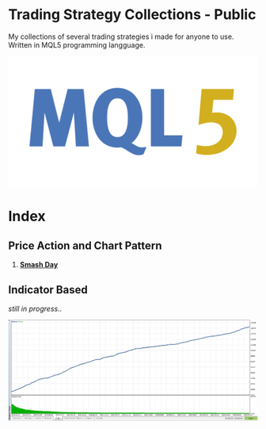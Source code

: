 # Trading Strategy Collections - Public
My collections of several trading strategies i made for anyone to use. Written in MQL5 programming langguage.

![](./mql5.png)

# Index
## Price Action and Chart Pattern
1. [__Smash Day__](https://github.com/handiko/TradingStrategy-Public//Price%20Action%20and%20Chart%20Pattern/Smash%20Day)

## Indicator Based

_still in progress.._

![](./SimpleScalper_equity.png)
